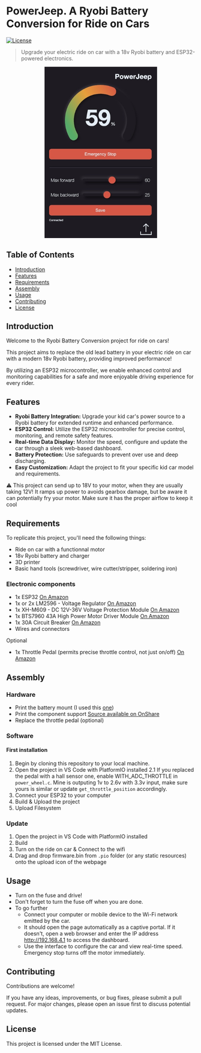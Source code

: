 # PowerJeep. A Ryobi Battery Conversion for Ride on Cars

[![License](https://img.shields.io/badge/License-MIT-blue.svg)](LICENSE)

> Upgrade your electric ride on car with a 18v Ryobi battery and ESP32-powered electronics.

<div align="center">
   <img src="./docs/web-interface.jpeg" alt="screenshot of the web interface" width="300px"/>
</div>

## Table of Contents

- [Introduction](#introduction)
- [Features](#features)
- [Requirements](#requirements)
- [Assembly](#assembly)
- [Usage](#usage)
- [Contributing](#contributing)
- [License](#license)

## Introduction

Welcome to the Ryobi Battery Conversion project for ride on cars!

This project aims to replace the old lead battery in your electric ride on car with a modern 18v Ryobi battery, providing improved performance!

By utilizing an ESP32 microcontroller, we enable enhanced control and monitoring capabilities for a safe and more enjoyable driving experience for every rider.

## Features

- **Ryobi Battery Integration:** Upgrade your kid car's power source to a Ryobi battery for extended runtime and enhanced performance.
- **ESP32 Control:** Utilize the ESP32 microcontroller for precise control, monitoring, and remote safety features.
- **Real-time Data Display:** Monitor the speed, configure and update the car through a sleek web-based dashboard.
- **Battery Protection:** Use safeguards to prevent over use and deep discharging.
- **Easy Customization:** Adapt the project to fit your specific kid car model and requirements.


⚠️ This project can send up to 18V to your motor, when they are usually taking 12V! It ramps up power to avoids gearbox damage, but be aware it can potentially fry your motor. Make sure it has the proper airflow to keep it cool

## Requirements

To replicate this project, you'll need the following things:

- Ride on car with a functionnal motor
- 18v Ryobi battery and charger
- 3D printer
- Basic hand tools (screwdriver, wire cutter/stripper, soldering iron)

### Electronic components

- 1x ESP32 [On Amazon](https://www.amazon.com/ESP-WROOM-32-Development-Microcontroller-Integrated-Compatible/dp/B08D5ZD528)
- 1x or 2x LM2596 - Voltage Regulator [On Amazon](https://www.amazon.com/gp/product/B08BLBYWN1)
- 1x XH-M609 - DC 12V-36V Voltage Protection Module [On Amazon](https://www.amazon.com/gp/product/B08X3HZ69D)
- 1x BTS7960 43A High Power Motor Driver Module [On Amazon](https://www.amazon.com/gp/product/B07TFB22H5)
- 1x 30A Circuit Breaker [On Amazon](https://www.amazon.com/gp/product/B096ZTV3CR)
- Wires and connectors

Optional
- 1x Throttle Pedal (permits precise throttle control, not just on/off) [On Amazon](https://www.amazon.com/KIMISS-Motorcycle-Accelerator-Throttle-Universal/dp/B07HMXLZ1H)

## Assembly

### Hardware

- Print the battery mount (I used this [one](https://www.thingiverse.com/thing:4587319))
- Print the component support [Source available on OnShare](https://cad.onshape.com/documents/73e5cd159b60a9bf46e87dae/w/8d4b4ae9f68daee1281f112d/e/6d32cd17a65725a466bf965e?renderMode=0&uiState=64801221829a90766f018f83)
- Replace the throttle pedal (optional)

### Software

#### First installation

1. Begin by cloning this repository to your local machine.
2. Open the project in VS Code with PlatformIO installed
2.1 If you replaced the pedal with a hall sensor one, enable WITH_ADC_THROTTLE in `power_wheel.c`. Mine is outputing 1v to 2.6v with 3.3v input, make sure yours is similar or update `get_throttle_position` accordingly.
3. Connect your ESP32 to your computer
4. Build & Upload the project
5. Upload Filesystem

### Update

1. Open the project in VS Code with PlatformIO installed
2. Build
3. Turn on the ride on car & Connect to the wifi
4. Drag and drop firmware.bin from `.pio` folder (or any static resources) onto the upload icon of the webpage

## Usage
- Turn on the fuse and drive!
- Don't forget to turn the fuse off when you are done.
- To go further
  - Connect your computer or mobile device to the Wi-Fi network emitted by the car.
  - It should open the page automatically as a captive portal. If it doesn't, open a web browser and enter the IP address http://192.168.4.1 to access the dashboard.
  - Use the interface to configure the car and view real-time speed. Emergency stop turns off the motor immediately.

## Contributing
Contributions are welcome! 

If you have any ideas, improvements, or bug fixes, please submit a pull request. For major changes, please open an issue first to discuss potential updates.

## License
This project is licensed under the MIT License.

